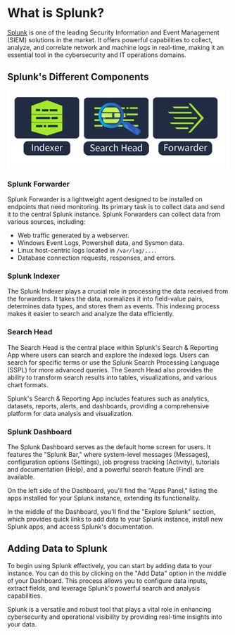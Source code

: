 # What is Splunk?

[Splunk](https://www.splunk.com/) is one of the leading Security Information and Event Management (SIEM) solutions in the market. It offers powerful capabilities to collect, analyze, and correlate network and machine logs in real-time, making it an essential tool in the cybersecurity and IT operations domains.

## Splunk's Different Components

![alt text](https://github.com/DarioBeneventi/Cybersecurity_Portfolio/blob/main/Splunk/Basics/images/image1.png?raw=true)

### Splunk Forwarder

Splunk Forwarder is a lightweight agent designed to be installed on endpoints that need monitoring. Its primary task is to collect data and send it to the central Splunk instance. Splunk Forwarders can collect data from various sources, including:

- Web traffic generated by a webserver.
- Windows Event Logs, Powershell data, and Sysmon data.
- Linux host-centric logs located in `/var/log/...`.
- Database connection requests, responses, and errors.

### Splunk Indexer

The Splunk Indexer plays a crucial role in processing the data received from the forwarders. It takes the data, normalizes it into field-value pairs, determines data types, and stores them as events. This indexing process makes it easier to search and analyze the data efficiently.

### Search Head

The Search Head is the central place within Splunk's Search & Reporting App where users can search and explore the indexed logs. Users can search for specific terms or use the Splunk Search Processing Language (SSPL) for more advanced queries. The Search Head also provides the ability to transform search results into tables, visualizations, and various chart formats.

Splunk's Search & Reporting App includes features such as analytics, datasets, reports, alerts, and dashboards, providing a comprehensive platform for data analysis and visualization.

### Splunk Dashboard

The Splunk Dashboard serves as the default home screen for users. It features the "Splunk Bar," where system-level messages (Messages), configuration options (Settings), job progress tracking (Activity), tutorials and documentation (Help), and a powerful search feature (Find) are available.

On the left side of the Dashboard, you'll find the "Apps Panel," listing the apps installed for your Splunk instance, extending its functionality.

In the middle of the Dashboard, you'll find the "Explore Splunk" section, which provides quick links to add data to your Splunk instance, install new Splunk apps, and access Splunk's documentation.

## Adding Data to Splunk

To begin using Splunk effectively, you can start by adding data to your instance. You can do this by clicking on the "Add Data" option in the middle of your Dashboard. This process allows you to configure data inputs, extract fields, and leverage Splunk's powerful search and analysis capabilities.

Splunk is a versatile and robust tool that plays a vital role in enhancing cybersecurity and operational visibility by providing real-time insights into your data.
